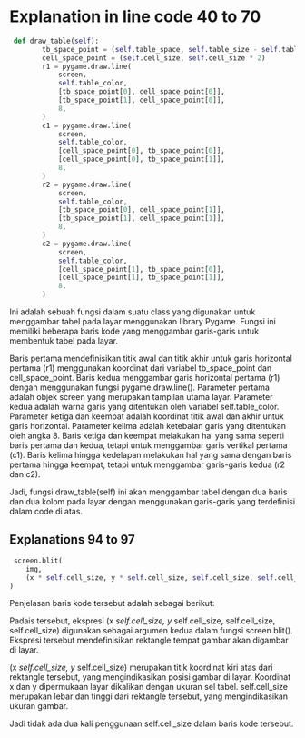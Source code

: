 # Explanation in line code 40 to 70

```python
 def draw_table(self):
        tb_space_point = (self.table_space, self.table_size - self.table_space)
        cell_space_point = (self.cell_size, self.cell_size * 2)
        r1 = pygame.draw.line(
            screen,
            self.table_color,
            [tb_space_point[0], cell_space_point[0]],
            [tb_space_point[1], cell_space_point[0]],
            8,
        )
        c1 = pygame.draw.line(
            screen,
            self.table_color,
            [cell_space_point[0], tb_space_point[0]],
            [cell_space_point[0], tb_space_point[1]],
            8,
        )
        r2 = pygame.draw.line(
            screen,
            self.table_color,
            [tb_space_point[0], cell_space_point[1]],
            [tb_space_point[1], cell_space_point[1]],
            8,
        )
        c2 = pygame.draw.line(
            screen,
            self.table_color,
            [cell_space_point[1], tb_space_point[0]],
            [cell_space_point[1], tb_space_point[1]],
            8,
        )
```

Ini adalah sebuah fungsi dalam suatu class yang digunakan untuk menggambar tabel pada layar menggunakan library Pygame. Fungsi ini memiliki beberapa baris kode yang menggambar garis-garis untuk membentuk tabel pada layar.

Baris pertama mendefinisikan titik awal dan titik akhir untuk garis horizontal pertama (r1) menggunakan koordinat dari variabel tb_space_point dan cell_space_point.
Baris kedua menggambar garis horizontal pertama (r1) dengan menggunakan fungsi pygame.draw.line(). Parameter pertama adalah objek screen yang merupakan tampilan utama layar. Parameter kedua adalah warna garis yang ditentukan oleh variabel self.table_color. Parameter ketiga dan keempat adalah koordinat titik awal dan akhir untuk garis horizontal. Parameter kelima adalah ketebalan garis yang ditentukan oleh angka 8.
Baris ketiga dan keempat melakukan hal yang sama seperti baris pertama dan kedua, tetapi untuk menggambar garis vertikal pertama (c1).
Baris kelima hingga kedelapan melakukan hal yang sama dengan baris pertama hingga keempat, tetapi untuk menggambar garis-garis kedua (r2 dan c2).

Jadi, fungsi draw_table(self) ini akan menggambar tabel dengan dua baris dan dua kolom pada layar dengan menggunakan garis-garis yang terdefinisi dalam code di atas.

## Explanations 94 to 97

```python
 screen.blit(
    img,
    (x * self.cell_size, y * self.cell_size, self.cell_size, self.cell_size),
)
```

Penjelasan baris kode tersebut adalah sebagai berikut:

Padais tersebut, ekspresi (x *self.cell_size, y* self.cell_size, self.cell_size, self.cell_size) digunakan sebagai argumen kedua dalam fungsi screen.blit(). Ekspresi tersebut mendefinisikan rektangle tempat gambar akan digambar di layar.

(x *self.cell_size, y* self.cell_size) merupakan titik koordinat kiri atas dari rektangle tersebut, yang mengindikasikan posisi gambar di layar. Koordinat x dan y dipermukaan layar dikalikan dengan ukuran sel tabel.
self.cell_size merupakan lebar dan tinggi dari rektangle tersebut, yang mengindikasikan ukuran gambar.

Jadi tidak ada dua kali penggunaan self.cell_size dalam baris kode tersebut.
